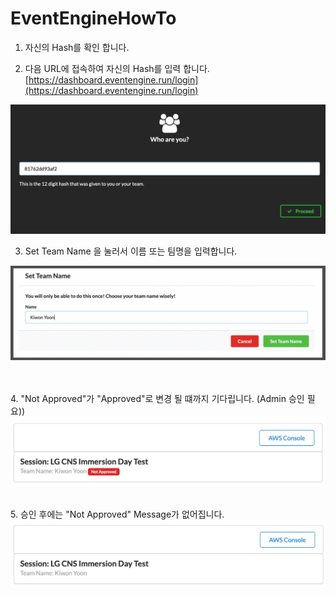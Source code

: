 # EventEngineHowTo
1. 자신의 Hash를 확인 합니다. 


2. 다음 URL에 접속하여 자신의 Hash를 입력 합니다. 
[https://dashboard.eventengine.run/login](https://dashboard.eventengine.run/login)

![Alt](./images/ee-login.png "login page")


3. Set Team Name 을 눌러서 이름 또는 팀명을 입력합니다.

<kbd>   
<img src="images/set-team-name.png" />
</kbd>

<br /><br />
4. "Not Approved"가 "Approved"로 변경 될 떄까지 기다립니다. (Admin 승인 필요))
<kbd>
<img src="images/waiting-approval.png" />
</kbd>

<br>
5. 승인 후에는 "Not Approved" Message가 없어집니다. 
<kbd>
<img src="images/approved.png" />
</kbd>